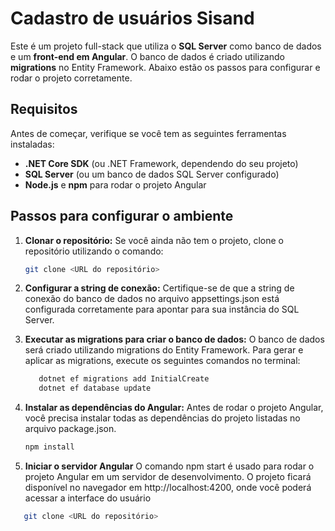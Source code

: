 # Cadastro de usuários Sisand

Este é um projeto full-stack que utiliza o **SQL Server** como banco de dados e um **front-end em Angular**. O banco de dados é criado utilizando **migrations** no Entity Framework. Abaixo estão os passos para configurar e rodar o projeto corretamente.

## Requisitos

Antes de começar, verifique se você tem as seguintes ferramentas instaladas:

- **.NET Core SDK** (ou .NET Framework, dependendo do seu projeto)
- **SQL Server** (ou um banco de dados SQL Server configurado)
- **Node.js** e **npm** para rodar o projeto Angular

## Passos para configurar o ambiente

1. **Clonar o repositório:**
   Se você ainda não tem o projeto, clone o repositório utilizando o comando:

   ```bash
   git clone <URL do repositório>
2. **Configurar a string de conexão:**
    Certifique-se de que a string de conexão do banco de dados no arquivo appsettings.json  está configurada corretamente para apontar para sua instância do SQL Server.
3. **Executar as migrations para criar o banco de dados:**
   O banco de dados será criado utilizando migrations do Entity Framework. Para gerar e aplicar as migrations, execute os seguintes comandos no terminal:
   ```bash
      dotnet ef migrations add InitialCreate
      dotnet ef database update
4. **Instalar as dependências do Angular:**
  Antes de rodar o projeto Angular, você precisa instalar todas as dependências do projeto listadas no arquivo package.json.
   ```bash
   npm install
5. **Iniciar o servidor Angular**
   O comando npm start é usado para rodar o projeto Angular em um servidor de desenvolvimento. O projeto ficará disponível no navegador em http://localhost:4200, onde você poderá acessar a interface do usuário

```bash
   git clone <URL do repositório>
   

